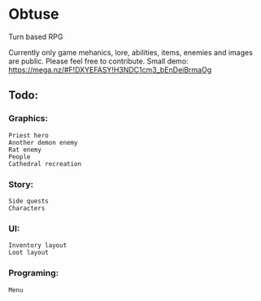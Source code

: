 # Obtuse
Turn based RPG

Currently only game mehanics, lore, abilities, items, enemies and images are public. Please feel free to contribute.
Small demo: https://mega.nz/#F!DXYEFASY!H3NDC1cm3_bEnDeiBrmaOg

## Todo:

### Graphics:
	Priest hero
	Another demon enemy
	Rat enemy
	People
	Cathedral recreation

### Story:
	Side quests
	Characters

### UI:
	Inventory layout
	Loot layout

### Programing:
	Menu
